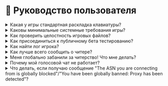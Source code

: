 # 📄 Руководство пользователя

<details>

<summary>Какая у игры стандартная раскладка клавиатуры?</summary>

W, A, S, D - управление движением\
E - взаимодействие\
C - бесшумная ходьба\
\[ПРОБЕЛ] - прыжок\
\[TAB] - Инвентарь\
\[ЛКМ] - Стрелять\
\[ПКМ] - Прицелиться\
M - Консоль администратора\
N - Список игроков\
Q - Активация голосового чата\
R - Перезарядка оружия\
V - Использовать радио/ближний чат у SCP-939\
F - Активировать способность

Горячие клавиши:\
1, 2 - Переключиться на оружие\
Ctrl - Переключиться на ключ карту (на самую высокую по уровню, имеющуюся в инвентаре)\
X - переключиться на медицинский предмет (на самый высокий по уровню, имеющийся в инвентаре)

</details>

<details>

<summary>Каковы минимальные системные требования игры?</summary>

ОС: Windows 8.1 или 10; 64 бит\
Процессор: Intel Core i5-6600k или эквивалент AMD\
Память: 6 ГБ ОЗУ\
Графика: GeForce GTX 1050 Ti с 2GB ОЗУ или эквивалент AMD, требуется DX11. Intel Graphics не поддерживается\
Жёсткий диск: 4 ГБ свободного места

</details>

<details>

<summary>Как проверить целостность игровых файлов?</summary>

* Перейдите в свою библиотеку  Steam.
* Щелкните правой кнопкой мыши на SCP: Secret Laboratory и выберите "Свойства" в нижней части списка.
* Перейдите на вкладку "Локальные файлы".
* После нажмите "Проверить целостность игровых файлов".

Пользователи Geforce Now могут сделать то же самое, сначала запустив игру на Geforce Now, а затем выполнив описанные выше действия.

</details>

<details>

<summary>Как присоединиться к публичному бета тестированию?</summary>

Библиотека Steam > SCP: Secret Laboratory > Свойства > БЕТА и выберите в меню: "beta - Публичная бета-ветка".

Обратите внимание, что опция выбора бета-версии будет доступна только в том случае, если публичная бета версия в настоящее время продолжается. Первая опубликованная версия SCP:SL всегда будет доступна для выбора в архивных целях.

</details>

<details>

<summary>Как найти лог игрока?</summary>

Расположение лога игрока:

* Библиотека Steam > SCP: Secret Laboratory > Свойства > Локальные файлы > Обзор локальных файлов.
* Запустите файл под названием 'log.bat'
* Лог игрока будет представлять собой текстовый файл с названием 'Player.log'

</details>

<details>

<summary>Как лучше всего сообщить о читере?</summary>

На данный момент сообщения о читерах лучше всего подавать владельцам сервера и администрации сервера, у которых есть доступ к боту Polaris. Обязательно сообщайте обо всех читерах администрации сервера, прежде чем выполнять следующие действия:

После сообщения о читере администрации сервера вы можете сообщить о нем сами, нажав N, чтобы открыть список игроков, а затем выбрав значок восклицания рядом с именем читера. Убедитесь, что в вашем сообщении выбран вариант, в котором указано, что пользователь, о котором сообщается, является читером.

</details>

<details>

<summary>Меня глобально забанили за читерство! Что мне делать?</summary>

Перейдите [СЮДА](https://support.scpslgame.com/ban-appeal)!

</details>

<details>

<summary>Почему мой голосовой чат не работает?</summary>

В первую очередь необходимо проверить, установлен ли микрофон в качестве устройства по умолчанию, поскольку SCP:SL использует в качестве источника входного аудио сигнала устройство по [умолчанию](https://www.tenforums.com/tutorials/111310-change-default-sound-input-device-windows-10-a.html).

Если это не помогло, также убедитесь, что "Эксклюзивный режим" отключен на вашем микрофоне. Для этого следуйте этому [руководству](https://help.audible.com.au/s/article/how-do-i-turn-off-exclusive-mode-for-a-windows-audio-playback-device).

Если два вышеуказанных способа не помогли, установка `mono` может решить эту проблему. Чтобы установить `mono`, сделайте следующее:

1. Щелкните правой кнопкой мыши на SCP:SL в Steam и выберите свойства.
2. Перейдите на вкладку "Локальные файлы".
3. Нажмите кнопку "Обзор локальных файлов".
4. Запустите файл с именем `mono` или `mono.msi`, если у вас включены расширения файлов (не запускайте файл `monoinstall.vdf`).
5. Пройдите через мастер установки `mono` и по его завершении перезагрузите компьютер.

Если у вас по-прежнему нет голосового чата, посмотрите лог игрока и найдите следующее:

* "Важный системный файл, необходимый для голосового чата, отсутствует, пожалуйста, установите все обновления Windows". Вы должны установить обновления либо с помощью инструмента Windows Update либо установить их вручную.

Голосовой чат работает, но мой микрофон издает жужжащие звуки! Убедитесь, что драйверы ваших наушников установлены и обновлены. В большинстве случаев это драйверы Realtek High Definition Audio.

И последнее, что вы можете попробовать, это зайти в папку с играми, открыть папку `SCPSL_Data` и удалить `AudioPluginDissonance`, затем проверить целостность игры.

Если голосовой чат все еще не работает! Нам нужно немного больше информации:

* Какой у вас микрофон?
* Подключен ли он через беспроводную сеть или USB?
* Установлен ли он в качестве микрофона по умолчанию в Windows?
* Слышите ли вы других людей или они просто не слышат вас?
* Проблема возникает на всех серверах?

</details>

<details>

<summary>Что делать, если получаю сообщение "The ASN you are connecting from is globally blocked"/"You have been globally banned: Proxy has been detected"?</summary>

Если при подключении к серверу вы получили сообщение об ошибке, это означает, что ASN, с которого вы подключаетесь, был глобально забанен. Чтобы больше не получать это сообщение при подключении к серверу, вы должны соответствовать хотя бы ОДНОМУ из следующих критериев:

Для Steam:

1. Уровень аккаунта Steam не должен быть 0 (требуется публичный профиль).
2. Возраст вашей учетной записи должен быть больше 2 месяцев. (требуется публичный профиль)
3. Вы должны иметь SCP: Secret Laboratory в библиотеке Steam более 2 недель.
4. У вас не должен быть включен VPN или любое другое программное обеспечение, изменяющее IP-адрес.

Для Discord:

1. Ваш аккаунт должен быть старше 1 месяца.
2. У вас есть/была подписка Nitro.

**You have been globally banned: Unauthorized. or You have been globally banned: Missing Steam Profile.**\
Если вы получаете это сообщение при подключении к серверу, это означает, что вы не настроили свой профиль Steam. Убедитесь, что вы правильно [настроили](https://www.reddit.com/r/Steam/comments/6ppu1y/how\_to\_setup\_steam\_profile/) свой профиль.&#x20;

**You have been globally banned: Publisher Ban.**\
Если вы получаете это сообщение, это означает, что вы были глобально забанены в игре и не сможете играть ни на одном публичном сервере. Если вы хотите обжаловать бан, пожалуйста, посетите эту [ссылку](https://steamcommunity.com/app/700330/discussions/0/3061870378081558108/) для получения дополнительной информации.

Обратите внимание, что техподдержка не может помочь вам с издательскими или банами в связи с читерством.

</details>

